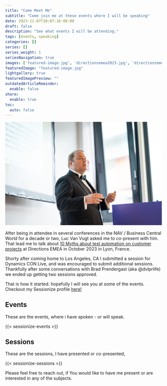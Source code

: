 ```yaml
---
title: "Come Meet Me"
subtitle: "Come join me at these events where I will be speaking"
date: 2023-11-07T10:07:16-08:00
draft: false
description: "See what events I will be attending."
tags: [events, speaking]
categories: []
series: []
series_weight: 1
seriesNavigation: true
images: ['featured-image.jpg', 'directionsemea2023.jpg', 'directionsemea2024.jpg']
featuredImage: "featured-image.jpg"
lightgallery: true
featuredImagePreview: ""
outdatedArticleReminder:
  enable: false
share:
  enable: true
toc: 
  auto: false
---
```

![](featured-image.jpg)

After being in attendee in several conferences in the NAV / Business Central World for a decade or two, Luc Van Vugt asked me to co-present with him. That lead me to talk about [10 Myths about test automation on customer projects](https://sessionize.com/s/TheDoubleH/10-myths-about-test-automation-on-customer-project/77083) at Directions EMEA in October 2023  in Lyon, France.

Shorty after coming home to Los Angeles, CA I submitted a session for Dynamics CON Live, and was encouraged to submit additional sessions. Thankfully after some conversations with Brad Prendergast (aka @dvlprlife) we ended up getting two sessions approved.

That is how it started. hopefully I will see you at some of the events. Checkout my Sessionize profile [here!](https://sessionize.com/TheDoubleH/)

## Events

These are the events, where i have spoken - or will speak.

{{< sessionize-events >}}

## Sessions

These are the sessions, I have presented or co-presented,

{{< sessionize-sessions >}}

Please feel free to reach out, if You would like to have me present or are interested in any of the subjects.